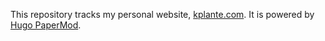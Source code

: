 This repository tracks my personal website, [kplante.com](https://kplante.com). It is powered by [Hugo PaperMod](https://github.com/adityatelange/hugo-PaperMod.git). 
